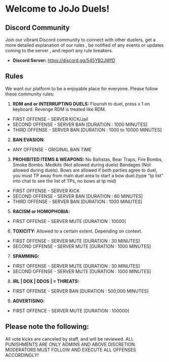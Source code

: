 # Welcome to JoJo Duels!

## Discord Community

Join our vibrant Discord community to connect with other duelers, get a more detailed explanation of our rules , be notified of any events or updates coming to the server , and report any rule breakers.

- **Discord Server:** https://discord.gg/545YB2JWfD


## Rules

We want our platform to be a enjoyable place for everyone. Please follow these community rules:

1. **RDM and or INTERRUPTING DUELS:** Flourish to duel, press x 1 on keyboard. Revenge RDM is treated like RDM. 
- FIRST OFFENSE - SERVER KICK/Jail
- SECOND OFFENSE - SERVER BAN [DURATION : 1000 MINUTES] 
- THIRD OFFENSE - SERVER BAN [DURATION : 1000 to 10000 MINUTES]

2. **BAN EVASION:** 
- ANY OFFENSE - ORIGINAL BAN TIME  

3. **PROHIBITED ITEMS & WEAPONS:** No Ballistas, Bear Traps, Fire Bombs, Smoke Bombs. Medkits (Not allowed during duels) Bandages (Not allowed during duels). 
Bows are allowed if both parties agree to duel, you must TP away from main duel area to start a bow duel.(type "tp list" into chat to see the list of TPs, no bows at tp mid)
- FIRST OFFENSE - SERVER KICK
- SECOND OFFENSE - SERVER BAN [DURATION : 60 MINUTES]
- THIRD OFFENSE - SERVER BAN [DURATION : 1000 MINUTES]

5. **RACISM or HOMOPHOBIA:** 
- FIRST OFFENSE - SERVER MUTE [DURATION : 10000] 

6. **TOXICITY:** Allowed to a certain extent. Depending on context.
  - FIRST OFFENSE - SERVER MUTE [DURATION : 30 MINUTES] 
- SECOND OFFENSE - SERVER MUTE [DURATION : 1000 MINUTES] 

  
7. **SPAMMING:**
- FIRST OFFENSE - SERVER MUTE [DURATION : 30 MINUTES] 
- SECOND OFFENSE - SERVER MUTE [DURATION : 1000 MINUTES] 

8. **IRL | DOX | DDOS | = THREATS:**
- FIRST OFFENSE - SERVER BAN [DURATION : 500,000 MINUTES]
  
9. **ADVERTISING:**
- FIRST OFFENCE - SERVER MUTE [DURATION : 100000]
## Please note the following: 
All vote kicks are canceled by staff, and will be reviewed. ALL PUNISHMENTS ARE ONLY ADMINS AND ABOVE DISCRETION. MODERATORS MUST FOLLOW AND EXECUTE ALL OFFENSES ACCORDINGLY! 
